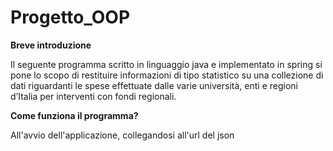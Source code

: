 # Progetto_OOP

**Breve introduzione**

Il seguente programma scritto in linguaggio java e implementato in spring si pone lo scopo di restituire informazioni di tipo statistico su una collezione di dati riguardanti le spese effettuate dalle varie università, enti e regioni d’Italia per interventi con fondi regionali.

**Come funziona il programma?**

All'avvio dell'applicazione, collegandosi all'url del json


<!--stackedit_data:
eyJoaXN0b3J5IjpbMzI0NDAxMzc0XX0=
-->